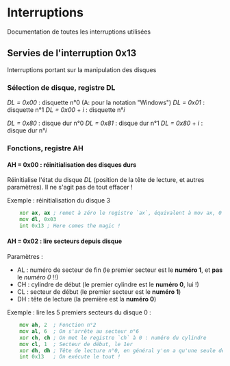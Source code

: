 # Interruptions

Documentation de toutes les interruptions utilisées

## Servies de l'interruption **0x13**

Interruptions portant sur la manipulation des disques

### Sélection de disque, registre DL

*DL = 0x00* : disquette n°0 (A: pour la notation "Windows")
*DL = 0x01* : disquette n°1
*DL = 0x00* + *i* : disquette n°*i*

*DL = 0x80* : disque dur n°0
*DL = 0x81* : disque dur n°1
*DL = 0x80* + *i* : disque dur n°*i*

### Fonctions, registre AH

#### AH = 0x00 : réinitialisation des disques durs

Réinitialise l'état du disque *DL* (position de la tête de lecture, et autres paramètres).
Il ne s'agit pas de tout effacer !

Exemple : réinitialisation du disque 3

```asm
	xor ax, ax ; remet à zéro le registre `ax`, équivalent à mov ax, 0
	mov dl, 0x03
	int 0x13 ; Here comes the magic !
```

#### AH = 0x02 : lire secteurs depuis disque

Paramètres : 

 * AL : numéro de secteur de fin (le premier secteur est le **numéro 1**, et **pas** le *numéro 0* !!)
 * CH : cylindre de début (le premier cylindre est le **numéro 0**, lui !)
 * CL : secteur de début (le premier secteur est le **numéro 1**)
 * DH : tête de lecture (la première est la **numéro 0**)

Exemple : lire les 5 premiers secteurs du disque 0 :

```asm
	mov ah, 2  ; Fonction n°2
	mov al, 6  ; On s'arrête au secteur n°6
	xor ch, ch ; On met le registre `ch` à 0 : numéro du cylindre
	mov cl, 1  ; Secteur de début, le 1er
	xor dh, dh ; Tête de lecture n°0, en général y'en a qu'une seule de tête
	int 0x13   ; On exécute le tout !
```